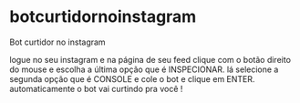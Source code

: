 # botcurtidornoinstagram
Bot curtidor no instagram

logue no seu instagram e na página de seu feed clique com o botão direito do mouse e escolha a última opção que é INSPECIONAR. lá selecione a segunda opção que é CONSOLE e cole o bot e clique em ENTER. automaticamente o bot vai curtindo pra você !
